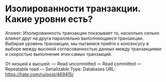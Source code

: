 # Изолированности транзакции. Какие уровни есть?

Answer: Изолированность транзакции показывает то, насколько сильно влияют друг на друга параллельно выполняющиеся транзакции. Выбирая уровень транзакции, мы пытаемся прийти к консенсусу в выборе между высокой согласованностью данных между транзакциями и скоростью выполнения этих самых транзакций.

От низшей к высшей:
— Read uncommitted
— Read committed
— Repeatable read
— Serializable
Type: Databases
URL: https://habr.com/ru/post/469415/